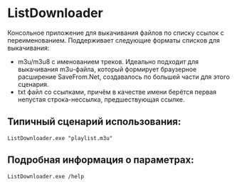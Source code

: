 # ListDownloader

Консольное приложение для выкачивания файлов по списку ссылок с переименованием. Поддерживает следующие форматы списков для выкачивания:
- m3u/m3u8 с именованием треков. Идеально подходит для выкачивания m3u-файла, который формирует браузерное расширение SaveFrom.Net, создавалось по большей части для этого сценария.
- txt файл со ссылками, причём в качестве имени берётся первая непустая строка-нессылка, предшествующая ссылке.

## Типичный сценарий использования:
```
ListDownloader.exe "playlist.m3u"
```
## Подробная информация о параметрах:
```
ListDownloader.exe /help
```
